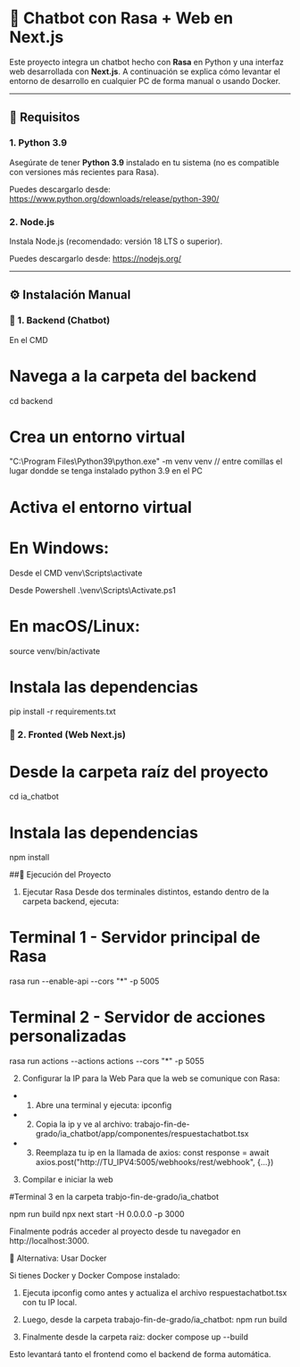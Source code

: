 # 🤖 Chatbot con Rasa + Web en Next.js

Este proyecto integra un chatbot hecho con **Rasa** en Python y una interfaz web desarrollada con **Next.js**.
A continuación se explica cómo levantar el entorno de desarrollo en cualquier PC de forma manual o usando Docker.

---

## 🧱 Requisitos

### 1. Python 3.9
Asegúrate de tener **Python 3.9** instalado en tu sistema (no es compatible con versiones más recientes para Rasa).

Puedes descargarlo desde: https://www.python.org/downloads/release/python-390/

### 2. Node.js
Instala Node.js (recomendado: versión 18 LTS o superior).

Puedes descargarlo desde: https://nodejs.org/

---

## ⚙️ Instalación Manual

### 🔹 1. Backend (Chatbot)

En el CMD

# Navega a la carpeta del backend
cd backend

# Crea un entorno virtual

"C:\Program Files\Python39\python.exe" -m venv venv // entre comillas el lugar dondde se tenga instalado python 3.9 en el PC

# Activa el entorno virtual

# En Windows:

Desde el CMD
venv\Scripts\activate

Desde Powershell
.\venv\Scripts\Activate.ps1  

# En macOS/Linux:
source venv/bin/activate

# Instala las dependencias
pip install -r requirements.txt

### 🔹 2. Fronted (Web Next.js)

# Desde la carpeta raíz del proyecto
cd ia_chatbot

# Instala las dependencias
npm install

##🚀 Ejecución del Proyecto

1. Ejecutar Rasa
Desde dos terminales distintos, estando dentro de la carpeta backend, ejecuta:

# Terminal 1 - Servidor principal de Rasa
rasa run --enable-api --cors "*" -p 5005

# Terminal 2 - Servidor de acciones personalizadas
rasa run actions --actions actions --cors "*" -p 5055

2. Configurar la IP para la Web
Para que la web se comunique con Rasa:

- 1. Abre una terminal y ejecuta:
  ipconfig

- 2. Copia la ip y ve al archivo:
  trabajo-fin-de-grado/ia_chatbot/app/componentes/respuestachatbot.tsx

- 3. Reemplaza tu ip en la llamada de axios:
  const response = await axios.post("http://TU_IPV4:5005/webhooks/rest/webhook", {...})

3. Compilar e iniciar la web

#Terminal 3 en la carpeta trabjo-fin-de-grado/ia_chatbot

npm run build
npx next start -H 0.0.0.0 -p 3000

Finalmente podrás acceder al proyecto desde tu navegador en http://localhost:3000.



🐳 Alternativa: Usar Docker

Si tienes Docker y Docker Compose instalado:

1. Ejecuta ipconfig como antes y actualiza el archivo respuestachatbot.tsx con tu IP local.
2. Luego, desde la carpeta trabajo-fin-de-grado/ia_chatbot:
npm run build

4. Finalmente desde la carpeta raiz:
docker compose up --build


Esto levantará tanto el frontend como el backend de forma automática.

